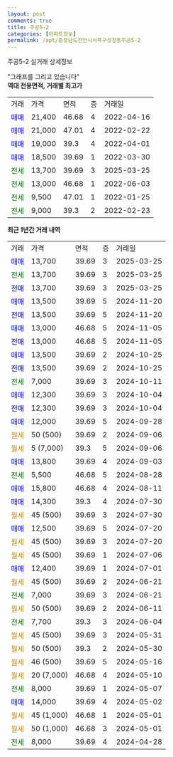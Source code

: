 ```yaml
---
layout: post
comments: true
title: 주공5-2
categories: [아파트정보]
permalink: /apt/충청남도천안시서북구성정동주공5-2
---
```


주공5-2 실거래 상세정보

<script type="text/javascript">
  google.charts.load('current', {'packages':['line', 'corechart']});
  google.charts.setOnLoadCallback(drawChart);

  function drawChart() {
    var data = new google.visualization.DataTable();
    data.addColumn('date', '거래일');
    data.addColumn('number', "매매");
    data.addColumn('number', "전세");
    data.addColumn('number', "전매");

    data.addRows([[new Date(Date.parse("2025-03-25")), 13700, null, null], [new Date(Date.parse("2025-03-25")), null, 13700, null], [new Date(Date.parse("2025-03-25")), null, null, 13700], [new Date(Date.parse("2024-11-20")), 13500, null, null], [new Date(Date.parse("2024-11-20")), null, null, 13500], [new Date(Date.parse("2024-11-05")), 13000, null, null], [new Date(Date.parse("2024-11-05")), null, null, 13000], [new Date(Date.parse("2024-10-25")), 13500, null, null], [new Date(Date.parse("2024-10-25")), null, null, 13500], [new Date(Date.parse("2024-10-11")), null, 7000, null], [new Date(Date.parse("2024-10-04")), 12300, null, null], [new Date(Date.parse("2024-10-04")), null, null, 12300], [new Date(Date.parse("2024-09-28")), 12000, null, null], [new Date(Date.parse("2024-09-06")), null, null, null], [new Date(Date.parse("2024-09-06")), null, null, null], [new Date(Date.parse("2024-09-03")), 13800, null, null], [new Date(Date.parse("2024-08-28")), null, 5500, null], [new Date(Date.parse("2024-08-11")), 15800, null, null], [new Date(Date.parse("2024-07-30")), 14300, null, null], [new Date(Date.parse("2024-07-30")), null, null, null], [new Date(Date.parse("2024-07-20")), 12500, null, null], [new Date(Date.parse("2024-07-20")), null, null, null], [new Date(Date.parse("2024-07-06")), null, null, null], [new Date(Date.parse("2024-07-01")), 12400, null, null], [new Date(Date.parse("2024-06-21")), null, null, null], [new Date(Date.parse("2024-06-21")), null, 7000, null], [new Date(Date.parse("2024-06-11")), null, null, null], [new Date(Date.parse("2024-06-04")), null, 7700, null], [new Date(Date.parse("2024-05-31")), null, null, null], [new Date(Date.parse("2024-05-30")), null, null, null], [new Date(Date.parse("2024-05-16")), null, null, null], [new Date(Date.parse("2024-05-10")), null, null, null], [new Date(Date.parse("2024-05-07")), null, 8000, null], [new Date(Date.parse("2024-05-02")), 14000, null, null], [new Date(Date.parse("2024-05-01")), null, null, null], [new Date(Date.parse("2024-05-01")), null, null, null], [new Date(Date.parse("2024-04-28")), null, 8000, null]]);

    var options = {
      hAxis: {
        format: 'yyyy/MM/dd'
      },    
      lineWidth: 0,
      pointsVisible: true,    
      title: '최근 1년간 유형별 실거래가 분포',
      legend: { position: 'bottom' }
    };

    var formatter = new google.visualization.NumberFormat({pattern:'###,###'} );
    formatter.format(data, 1);
    formatter.format(data, 2);
    
    setTimeout(function() {
        var chart = new google.visualization.LineChart(document.getElementById('columnchart_material'));
        chart.draw(data, (options));
        document.getElementById('loading').style.display = 'none';
    }, 200);
  }
</script>


<div id="loading" style="z-index:20; display: block; margin-left: 0px">"그래프를 그리고 있습니다"</div>
<div id="columnchart_material" style="width: 95%; margin-left: 0px; display: block"></div>
<!-- contents start -->
<b>역대 전용면적, 거래별 최고가</b>
<table class="sortable">
    <tr>
      <td>거래</td>
      <td>가격</td>
      <td>면적</td>
      <td>층</td>
      <td>거래일</td>
    </tr>
        <tr>
          <td><a style="color: blue">매매</a></td>
          <td>21,400</td>
          <td>46.68</td>
          <td>4</td>
          <td>2022-04-16</td>
        </tr>            <tr>
          <td><a style="color: blue">매매</a></td>
          <td>21,000</td>
          <td>47.01</td>
          <td>4</td>
          <td>2022-02-22</td>
        </tr>            <tr>
          <td><a style="color: blue">매매</a></td>
          <td>19,000</td>
          <td>39.3</td>
          <td>4</td>
          <td>2022-04-01</td>
        </tr>            <tr>
          <td><a style="color: blue">매매</a></td>
          <td>18,500</td>
          <td>39.69</td>
          <td>1</td>
          <td>2022-03-30</td>
        </tr>        
        <tr>
              <td><a style="color: darkgreen">전세</a></td>
              <td>13,700</td>
              <td>39.69</td>
              <td>3</td>
              <td>2025-03-25</td>
            </tr>            <tr>
              <td><a style="color: darkgreen">전세</a></td>
              <td>13,000</td>
              <td>46.68</td>
              <td>1</td>
              <td>2022-06-03</td>
            </tr>            <tr>
              <td><a style="color: darkgreen">전세</a></td>
              <td>9,500</td>
              <td>47.01</td>
              <td>1</td>
              <td>2022-01-25</td>
            </tr>            <tr>
              <td><a style="color: darkgreen">전세</a></td>
              <td>9,000</td>
              <td>39.3</td>
              <td>2</td>
              <td>2022-02-23</td>
            </tr>        
    
</table>

<b>최근 1년간 거래 내역</b>

<table class="sortable">
    <tr>
      <td>거래</td>
      <td>가격</td>
      <td>면적</td>
      <td>층</td>
      <td>거래일</td>
    </tr>
    <tr>
      <td><a style="color: blue">매매</a></td>
      <td>13,700</td>
      <td>39.69</td>
      <td>3</td>
      <td>2025-03-25</td>
    </tr>          <tr>
      <td><a style="color: darkgreen">전세</a></td>
      <td>13,700</td>
      <td>39.69</td>
      <td>3</td>
      <td>2025-03-25</td>
    </tr>          <tr>
      <td><a style="color: darkblue">전매</a></td>
      <td>13,700</td>
      <td>39.69</td>
      <td>3</td>
      <td>2025-03-25</td>
    </tr>          <tr>
      <td><a style="color: blue">매매</a></td>
      <td>13,500</td>
      <td>39.69</td>
      <td>5</td>
      <td>2024-11-20</td>
    </tr>          <tr>
      <td><a style="color: darkblue">전매</a></td>
      <td>13,500</td>
      <td>39.69</td>
      <td>5</td>
      <td>2024-11-20</td>
    </tr>          <tr>
      <td><a style="color: blue">매매</a></td>
      <td>13,000</td>
      <td>46.68</td>
      <td>5</td>
      <td>2024-11-05</td>
    </tr>          <tr>
      <td><a style="color: darkblue">전매</a></td>
      <td>13,000</td>
      <td>46.68</td>
      <td>5</td>
      <td>2024-11-05</td>
    </tr>          <tr>
      <td><a style="color: blue">매매</a></td>
      <td>13,500</td>
      <td>39.69</td>
      <td>2</td>
      <td>2024-10-25</td>
    </tr>          <tr>
      <td><a style="color: darkblue">전매</a></td>
      <td>13,500</td>
      <td>39.69</td>
      <td>2</td>
      <td>2024-10-25</td>
    </tr>          <tr>
      <td><a style="color: darkgreen">전세</a></td>
      <td>7,000</td>
      <td>39.69</td>
      <td>3</td>
      <td>2024-10-11</td>
    </tr>          <tr>
      <td><a style="color: blue">매매</a></td>
      <td>12,300</td>
      <td>39.69</td>
      <td>3</td>
      <td>2024-10-04</td>
    </tr>          <tr>
      <td><a style="color: darkblue">전매</a></td>
      <td>12,300</td>
      <td>39.69</td>
      <td>3</td>
      <td>2024-10-04</td>
    </tr>          <tr>
      <td><a style="color: blue">매매</a></td>
      <td>12,000</td>
      <td>39.69</td>
      <td>5</td>
      <td>2024-09-28</td>
    </tr>          <tr>
      <td><a style="color: darkgoldenrod">월세</a></td>
      <td>50 (500)</td>
      <td>39.69</td>
      <td>2</td>
      <td>2024-09-06</td>
    </tr>          <tr>
      <td><a style="color: darkgoldenrod">월세</a></td>
      <td>5 (7,000)</td>
      <td>39.3</td>
      <td>5</td>
      <td>2024-09-06</td>
    </tr>          <tr>
      <td><a style="color: blue">매매</a></td>
      <td>13,800</td>
      <td>39.69</td>
      <td>4</td>
      <td>2024-09-03</td>
    </tr>          <tr>
      <td><a style="color: darkgreen">전세</a></td>
      <td>5,500</td>
      <td>46.68</td>
      <td>5</td>
      <td>2024-08-28</td>
    </tr>          <tr>
      <td><a style="color: blue">매매</a></td>
      <td>15,800</td>
      <td>46.68</td>
      <td>4</td>
      <td>2024-08-11</td>
    </tr>          <tr>
      <td><a style="color: blue">매매</a></td>
      <td>14,300</td>
      <td>39.3</td>
      <td>4</td>
      <td>2024-07-30</td>
    </tr>          <tr>
      <td><a style="color: darkgoldenrod">월세</a></td>
      <td>45 (500)</td>
      <td>39.69</td>
      <td>3</td>
      <td>2024-07-30</td>
    </tr>          <tr>
      <td><a style="color: blue">매매</a></td>
      <td>12,500</td>
      <td>39.69</td>
      <td>5</td>
      <td>2024-07-20</td>
    </tr>          <tr>
      <td><a style="color: darkgoldenrod">월세</a></td>
      <td>45 (500)</td>
      <td>39.69</td>
      <td>3</td>
      <td>2024-07-20</td>
    </tr>          <tr>
      <td><a style="color: darkgoldenrod">월세</a></td>
      <td>45 (500)</td>
      <td>39.69</td>
      <td>1</td>
      <td>2024-07-06</td>
    </tr>          <tr>
      <td><a style="color: blue">매매</a></td>
      <td>12,400</td>
      <td>39.69</td>
      <td>1</td>
      <td>2024-07-01</td>
    </tr>          <tr>
      <td><a style="color: darkgoldenrod">월세</a></td>
      <td>45 (500)</td>
      <td>39.69</td>
      <td>2</td>
      <td>2024-06-21</td>
    </tr>          <tr>
      <td><a style="color: darkgreen">전세</a></td>
      <td>7,000</td>
      <td>39.69</td>
      <td>3</td>
      <td>2024-06-21</td>
    </tr>          <tr>
      <td><a style="color: darkgoldenrod">월세</a></td>
      <td>50 (500)</td>
      <td>39.69</td>
      <td>2</td>
      <td>2024-06-11</td>
    </tr>          <tr>
      <td><a style="color: darkgreen">전세</a></td>
      <td>7,700</td>
      <td>39.3</td>
      <td>3</td>
      <td>2024-06-04</td>
    </tr>          <tr>
      <td><a style="color: darkgoldenrod">월세</a></td>
      <td>45 (500)</td>
      <td>39.69</td>
      <td>3</td>
      <td>2024-05-31</td>
    </tr>          <tr>
      <td><a style="color: darkgoldenrod">월세</a></td>
      <td>50 (500)</td>
      <td>39.3</td>
      <td>2</td>
      <td>2024-05-30</td>
    </tr>          <tr>
      <td><a style="color: darkgoldenrod">월세</a></td>
      <td>46 (500)</td>
      <td>39.69</td>
      <td>5</td>
      <td>2024-05-16</td>
    </tr>          <tr>
      <td><a style="color: darkgoldenrod">월세</a></td>
      <td>20 (7,000)</td>
      <td>46.68</td>
      <td>4</td>
      <td>2024-05-10</td>
    </tr>          <tr>
      <td><a style="color: darkgreen">전세</a></td>
      <td>8,000</td>
      <td>39.69</td>
      <td>1</td>
      <td>2024-05-07</td>
    </tr>          <tr>
      <td><a style="color: blue">매매</a></td>
      <td>14,000</td>
      <td>39.69</td>
      <td>4</td>
      <td>2024-05-02</td>
    </tr>          <tr>
      <td><a style="color: darkgoldenrod">월세</a></td>
      <td>45 (1,000)</td>
      <td>46.68</td>
      <td>1</td>
      <td>2024-05-01</td>
    </tr>          <tr>
      <td><a style="color: darkgoldenrod">월세</a></td>
      <td>50 (1,000)</td>
      <td>46.68</td>
      <td>3</td>
      <td>2024-05-01</td>
    </tr>          <tr>
      <td><a style="color: darkgreen">전세</a></td>
      <td>8,000</td>
      <td>39.69</td>
      <td>4</td>
      <td>2024-04-28</td>
    </tr>      </table>
<!-- contents end -->    

